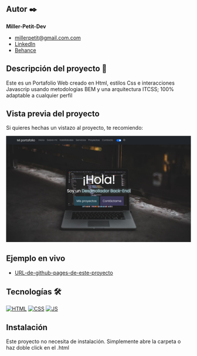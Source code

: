 ## Autor ✒️
**Miller-Petit-Dev**

* [millerpetit@gmail.com.com](micorreo@midominio.com)
* [LinkedIn](https://www.linkedin.com/in/tu-url-de-linkedin/millerpetit)
* [Behance](https://www.behance.net/millerpetitrojas)

## Descripción del proyecto 📑
Este es un Portafolio Web creado en Html, estilos Css e interacciones Javascrip usando metodologias BEM y una arquitectura ITCSS; 100% adaptable a cualquier perfil

## Vista previa del proyecto
Si quieres hechas un vistazo al proyecto, te recomiendo:

![Captura del proyecto](https://github.com/Millerpetit/Mi-Portafolio-Personal/blob/main/Capture-portfolio.jpg?raw=true)

## Ejemplo en vivo
- [URL-de-github-pages-de-este-proyecto](URL-de-github-pages-de-este-proyecto)

## Tecnologías 🛠
<!-- Iconos sacados de: https://github.com/hendrasob/badges/blob/master/README.md y https://github.com/alexandresanlim/Badges4-README.md-Profile -->
[![HTML](https://img.shields.io/badge/HTML5-E34F26?style=for-the-badge&logo=html5&logoColor=white)](https://es.wikipedia.org/wiki/HTML5)
[![CSS](https://img.shields.io/badge/CSS3-1572B6?style=for-the-badge&logo=css3&logoColor=white)](https://es.wikipedia.org/wiki/CSS)
[![JS](https://img.shields.io/badge/JavaScript-F7DF1E?style=for-the-badge&logo=javascript&logoColor=black)](https://es.wikipedia.org/wiki/JavaScript)

## Instalación 
Este proyecto no necesita de instalación. Simplemente abre la carpeta o haz doble click en el .html
  



